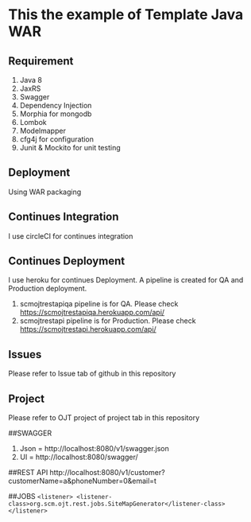 # This the example of Template Java WAR

## Requirement
1. Java 8
2. JaxRS
3. Swagger
4. Dependency Injection
5. Morphia for mongodb
6. Lombok
7. Modelmapper
8. cfg4j for configuration
9. Junit & Mockito for unit testing

## Deployment
Using WAR packaging

## Continues Integration
I use circleCI for continues integration

## Continues Deployment
I use heroku for continues Deployment.
A pipeline is created for QA and Production deployment.
1. scmojtrestapiqa pipeline is for QA. Please check https://scmojtrestapiqa.herokuapp.com/api/
2. scmojtrestapi pipeline is for Production. Please check https://scmojtrestapi.herokuapp.com/api/

## Issues
Please refer to Issue tab of github in this repository

## Project
Please refer to OJT project of project tab in this repository

##SWAGGER
1. Json    = http://localhost:8080/v1/swagger.json
2. UI      = http://localhost:8080/swagger/

##REST API
http://localhost:8080/v1/customer?customerName=a&phoneNumber=0&email=t

##JOBS
`
    <listener>
        <listener-class>org.scm.ojt.rest.jobs.SiteMapGenerator</listener-class>
    </listener>
`